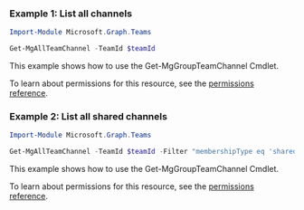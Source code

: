 ### Example 1: List all channels

```powershellImport-Module Microsoft.Graph.Teams

Get-MgAllTeamChannel -TeamId $teamId
```
This example shows how to use the Get-MgGroupTeamChannel Cmdlet.
To learn about permissions for this resource, see the [permissions reference](/graph/permissions-reference).

### Example 2: List all shared channels

```powershellImport-Module Microsoft.Graph.Teams

Get-MgAllTeamChannel -TeamId $teamId -Filter "membershipType eq 'shared'"
```
This example shows how to use the Get-MgGroupTeamChannel Cmdlet.
To learn about permissions for this resource, see the [permissions reference](/graph/permissions-reference).

